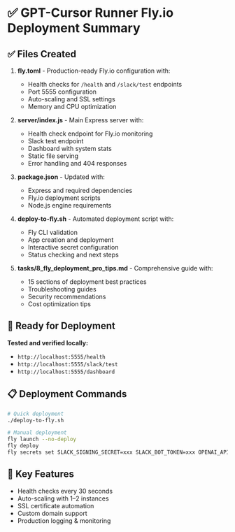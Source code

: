# ✅ GPT-Cursor Runner Fly.io Deployment Summary

## ✅ Files Created

1. **fly.toml** - Production-ready Fly.io configuration with:
   - Health checks for `/health` and `/slack/test` endpoints
   - Port 5555 configuration
   - Auto-scaling and SSL settings
   - Memory and CPU optimization

2. **server/index.js** - Main Express server with:
   - Health check endpoint for Fly.io monitoring
   - Slack test endpoint
   - Dashboard with system stats
   - Static file serving
   - Error handling and 404 responses

3. **package.json** - Updated with:
   - Express and required dependencies
   - Fly.io deployment scripts
   - Node.js engine requirements

4. **deploy-to-fly.sh** - Automated deployment script with:
   - Fly CLI validation
   - App creation and deployment
   - Interactive secret configuration
   - Status checking and next steps

5. **tasks/8_fly_deployment_pro_tips.md** - Comprehensive guide with:
   - 15 sections of deployment best practices
   - Troubleshooting guides
   - Security recommendations
   - Cost optimization tips

## 🚀 Ready for Deployment

**Tested and verified locally:**

- `http://localhost:5555/health`
- `http://localhost:5555/slack/test`
- `http://localhost:5555/dashboard`

## 📋 Deployment Commands

```bash
# Quick deployment
./deploy-to-fly.sh

# Manual deployment
fly launch --no-deploy
fly deploy
fly secrets set SLACK_SIGNING_SECRET=xxx SLACK_BOT_TOKEN=xxx OPENAI_API_KEY=xxx
```

## 🔧 Key Features

- Health checks every 30 seconds
- Auto-scaling with 1–2 instances
- SSL certificate automation
- Custom domain support
- Production logging & monitoring
